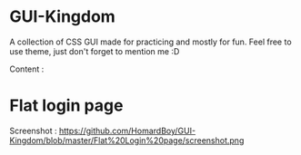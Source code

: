 # GUI-Kingdom
A collection of CSS GUI made for practicing and mostly for fun.
Feel free to use theme, just don't forget to mention me :D

Content :

  # Flat login page 
  Screenshot : https://github.com/HomardBoy/GUI-Kingdom/blob/master/Flat%20Login%20page/screenshot.png
